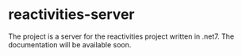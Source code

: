 # reactivities-server
The project is a server for the reactivities project written in .net7. The documentation will be available soon.
